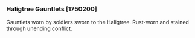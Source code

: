 ### Haligtree Gauntlets [1750200]

Gauntlets worn by soldiers sworn to the Haligtree. Rust-worn and stained through unending conflict.